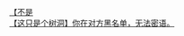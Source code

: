 [【不是](http://tieba.baidu.com/p/2849113796?see_lz=1&pn=)   
[【这只是个树洞】你在对方黑名单，无法密语。](http://tieba.baidu.com/p/2849385412?see_lz=1&pn=)   
